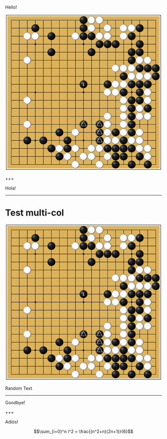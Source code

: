 Hello!

![Logo](ear_reddening.png)


+++

Hola!

---
# Test multi-col

<div class="slide-wrapper">
  <div class="left-image">
      <img src="ear_reddening.png">
  </div>
  <div class="right-text">
    <p class="text">Random Text</p>
  </div>
</div>

---

Goodbye!

+++

Adiós!

$$\sum_{i=0}^n i^2 = \frac{(n^2+n)(2n+1)}{6}$$
